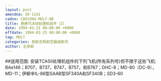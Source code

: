 ```yaml
---
layout: post
amendno: 39-1141
cadno: CAD1994-MULT-08
title: 更换TCASⅡ处理机组件（2）
date: 1994-03-21 00:00:00 +0800
effdate: 1994-03-25 00:00:00 +0800
tag: MULT
categories: 民航总局航空器适航司
author: 王彦田
---
```


##适用范围:
安装TCASⅡ处理机组件的下列飞机(所有系列号)但不限于这些飞机: BAe146；B707，B737，B747，B757，和B767；DHC-8；MD-80（DC-9），MD-11；伊柳辛IL-86型SAAB型SF340A和SF340B；SD3-60

